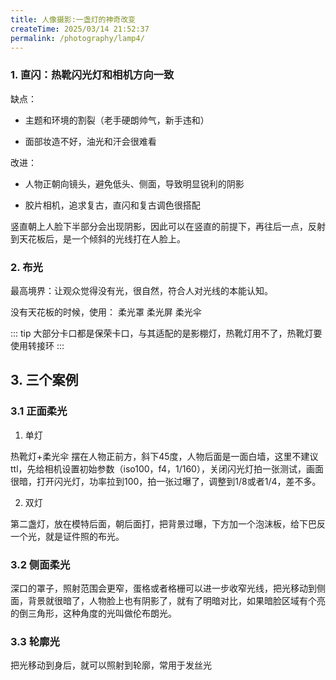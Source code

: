 ```yaml
---
title: 人像摄影:一盏灯的神奇改变
createTime: 2025/03/14 21:52:37
permalink: /photography/lamp4/
---
```




### 1. 直闪：热靴闪光灯和相机方向一致

缺点：

- 主题和环境的割裂（老手硬朗帅气，新手违和）

- 面部妆造不好，油光和汗会很难看

改进：

- 人物正朝向镜头，避免低头、侧面，导致明显锐利的阴影

- 胶片相机，追求复古，直闪和复古调色很搭配

竖直朝上人脸下半部分会出现阴影，因此可以在竖直的前提下，再往后一点，反射到天花板后，是一个倾斜的光线打在人脸上。


### 2. 布光

最高境界：让观众觉得没有光，很自然，符合人对光线的本能认知。

没有天花板的时候，使用：
柔光罩
柔光屏
柔光伞

::: tip
大部分卡口都是保荣卡口，与其适配的是影棚灯，热靴灯用不了，热靴灯要使用转接环
:::


## 3. 三个案例

### 3.1 正面柔光

1. 单灯

热靴灯+柔光伞 摆在人物正前方，斜下45度，人物后面是一面白墙，这里不建议ttl，先给相机设置初始参数（iso100，f4，1/160），关闭闪光灯拍一张测试，画面很暗，打开闪光灯，功率拉到100，拍一张过曝了，调整到1/8或者1/4，差不多。

2. 双灯

第二盏灯，放在模特后面，朝后面打，把背景过曝，下方加一个泡沫板，给下巴反一个光，就是证件照的布光。

### 3.2 侧面柔光
深口的罩子，照射范围会更窄，蛋格或者格栅可以进一步收窄光线，把光移动到侧面，背景就很暗了，人物脸上也有阴影了，就有了明暗对比，如果暗脸区域有个亮的倒三角形，这种角度的光叫做伦布朗光。

### 3.3 轮廓光

把光移动到身后，就可以照射到轮廓，常用于发丝光